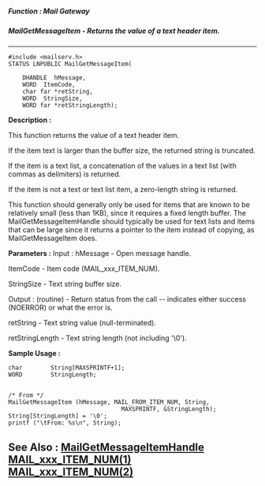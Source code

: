 ##### Function : Mail Gateway
##### MailGetMessageItem - Returns the value of a text header item.
---
```
#include <mailserv.h>
STATUS LNPUBLIC MailGetMessageItem(

	DHANDLE  hMessage,
	WORD  ItemCode,
	char far *retString,
	WORD  StringSize,
	WORD far *retStringLength);
```
**Description :**

This function returns the value of a text header item.

If the item text is larger than the buffer size, the returned string is 
truncated.

If the item is a text list, a concatenation of the values in a text list (with 
commas as delimiters) is returned.

If the item is not a text or text list item, a zero-length string is returned.

This function should generally only be used for items that are known to be 
relatively small (less than 1KB), since it requires a fixed length buffer.  The 
MailGetMessageItemHandle should typically be used for text lists and items that 
can be large since it returns a pointer to the item instead of copying, as 
MailGetMessageItem does.

**Parameters :**
Input :
hMessage  -  Open message handle.

ItemCode  -  Item code (MAIL_xxx_ITEM_NUM).

StringSize  -  Text string buffer size.

Output :
(routine)  -  Return status from the call -- indicates either success (NOERROR) or what the error is.


retString  -  Text string value (null-terminated).

retStringLength  -  Text string length (not including '\0').


**Sample Usage :**
```
char        String[MAXSPRINTF+1];
WORD        StringLength;


/* From */
MailGetMessageItem (hMessage, MAIL_FROM_ITEM_NUM, String, 
                                MAXSPRINTF, &StringLength);
String[StringLength] = '\0';
printf ("\tFrom: %s\n", String);
```
**See Also :**
[MailGetMessageItemHandle](/reference/Func/MailGetMessageItemHandle)
[MAIL_xxx_ITEM_NUM(1)](/reference/Symb/MAIL_xxx_ITEM_NUM(1))
[MAIL_xxx_ITEM_NUM(2)](/reference/Symb/MAIL_xxx_ITEM_NUM(2))
---
